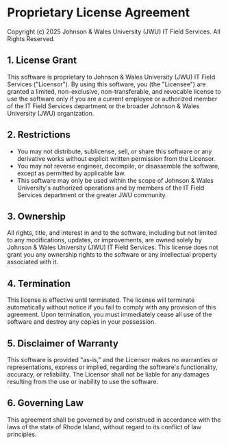 # Proprietary License Agreement

Copyright (c) 2025 Johnson & Wales University (JWU) IT Field Services. All Rights Reserved.

## 1. License Grant

This software is proprietary to Johnson & Wales University (JWU) IT Field Services ("Licensor"). By using this software, you (the "Licensee") are granted a limited, non-exclusive, non-transferable, and revocable license to use the software only if you are a current employee or authorized member of the IT Field Services department or the broader Johnson & Wales University (JWU) organization.

## 2. Restrictions

- You may not distribute, sublicense, sell, or share this software or any derivative works without explicit written permission from the Licensor.
- You may not reverse engineer, decompile, or disassemble the software, except as permitted by applicable law.
- This software may only be used within the scope of Johnson & Wales University's authorized operations and by members of the IT Field Services department or the greater JWU community.

## 3. Ownership

All rights, title, and interest in and to the software, including but not limited to any modifications, updates, or improvements, are owned solely by Johnson & Wales University (JWU) IT Field Services. This license does not grant you any ownership rights to the software or any intellectual property associated with it.

## 4. Termination

This license is effective until terminated. The license will terminate automatically without notice if you fail to comply with any provision of this agreement. Upon termination, you must immediately cease all use of the software and destroy any copies in your possession.

## 5. Disclaimer of Warranty

This software is provided "as-is," and the Licensor makes no warranties or representations, express or implied, regarding the software's functionality, accuracy, or reliability. The Licensor shall not be liable for any damages resulting from the use or inability to use the software.

## 6. Governing Law

This agreement shall be governed by and construed in accordance with the laws of the state of Rhode Island, without regard to its conflict of law principles.
